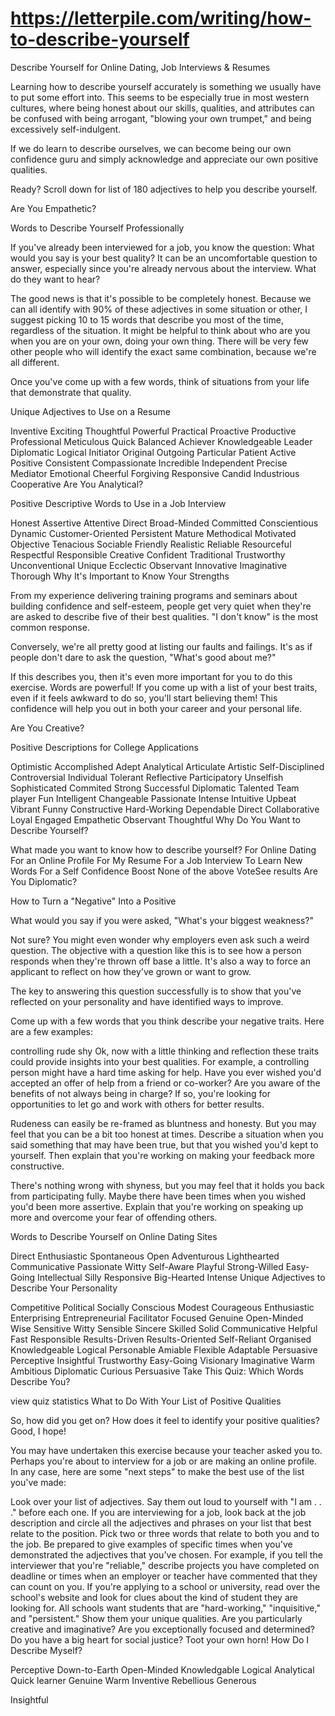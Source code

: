 # https://letterpile.com/writing/how-to-describe-yourself

Describe Yourself for Online Dating, Job Interviews & Resumes

Learning how to describe yourself accurately is something we usually have to put some effort into. This seems to be especially true in most western cultures, where being honest about our skills, qualities, and attributes can be confused with being arrogant, "blowing your own trumpet," and being excessively self-indulgent.

If we do learn to describe ourselves, we can become being our own confidence guru and simply acknowledge and appreciate our own positive qualities.

Ready? Scroll down for list of 180 adjectives to help you describe yourself.

Are You Empathetic?


Words to Describe Yourself Professionally

If you've already been interviewed for a job, you know the question: What would you say is your best quality? It can be an uncomfortable question to answer, especially since you're already nervous about the interview. What do they want to hear?

The good news is that it's possible to be completely honest. Because we can all identify with 90% of these adjectives in some situation or other, I suggest picking 10 to 15 words that describe you most of the time, regardless of the situation. It might be helpful to think about who are you when you are on your own, doing your own thing. There will be very few other people who will identify the exact same combination, because we're all different.

Once you've come up with a few words, think of situations from your life that demonstrate that quality.

Unique Adjectives to Use on a Resume

 
 
 
Inventive
Exciting
Thoughtful
Powerful
Practical
Proactive
Productive
Professional
Meticulous
Quick
Balanced
Achiever
Knowledgeable
Leader
Diplomatic
Logical
Initiator
Original
Outgoing
Particular
Patient
Active
Positive
Consistent
Compassionate
Incredible
Independent
Precise
Mediator
Emotional
Cheerful
Forgiving
Responsive
Candid
Industrious
Cooperative
Are You Analytical?


Positive Descriptive Words to Use in a Job Interview

 
 
 
Honest
Assertive
Attentive
Direct
Broad-Minded
Committed
Conscientious
Dynamic
Customer-Oriented
Persistent
Mature
Methodical
Motivated
Objective
Tenacious
Sociable
Friendly
Realistic
Reliable
Resourceful
Respectful
Responsible
Creative
Confident
Traditional
Trustworthy
Unconventional
Unique
Ecclectic
Observant
Innovative
Imaginative
Thorough
Why It's Important to Know Your Strengths

From my experience delivering training programs and seminars about building confidence and self-esteem, people get very quiet when they're are asked to describe five of their best qualities. "I don't know" is the most common response.

Conversely, we're all pretty good at listing our faults and failings. It's as if people don't dare to ask the question, "What's good about me?"

If this describes you, then it's even more important for you to do this exercise. Words are powerful! If you come up with a list of your best traits, even if it feels awkward to do so, you'll start believing them! This confidence will help you out in both your career and your personal life.

Are You Creative?


Positive Descriptions for College Applications

 
 
 
Optimistic
Accomplished
Adept
Analytical
Articulate
Artistic
Self-Disciplined
Controversial
Individual
Tolerant
Reflective
Participatory
Unselfish
Sophisticated
Commited
Strong
Successful
Diplomatic
Talented
Team player
Fun
Intelligent
Changeable
Passionate
Intense
Intuitive
Upbeat
Vibrant
Funny
Constructive
Hard-Working
Dependable
Direct
Collaborative
Loyal
Engaged
Empathetic
Observant
Thoughtful
Why Do You Want to Describe Yourself?

What made you want to know how to describe yourself?
For Online Dating
For an Online Profile
For My Resume
For a Job Interview
To Learn New Words
For a Self Confidence Boost
None of the above
VoteSee results
Are You Diplomatic?


How to Turn a "Negative" Into a Positive

What would you say if you were asked, "What's your biggest weakness?"

Not sure? You might even wonder why employers even ask such a weird question. The objective with a question like this is to see how a person responds when they're thrown off base a little. It's also a way to force an applicant to reflect on how they've grown or want to grow.

The key to answering this question successfully is to show that you've reflected on your personality and have identified ways to improve.

Come up with a few words that you think describe your negative traits. Here are a few examples:

controlling
rude
shy
Ok, now with a little thinking and reflection these traits could provide insights into your best qualities. For example, a controlling person might have a hard time asking for help. Have you ever wished you'd accepted an offer of help from a friend or co-worker? Are you aware of the benefits of not always being in charge? If so, you're looking for opportunities to let go and work with others for better results.

Rudeness can easily be re-framed as bluntness and honesty. But you may feel that you can be a bit too honest at times. Describe a situation when you said something that may have been true, but that you wished you'd kept to yourself. Then explain that you're working on making your feedback more constructive.

There's nothing wrong with shyness, but you may feel that it holds you back from participating fully. Maybe there have been times when you wished you'd been more assertive. Explain that you're working on speaking up more and overcome your fear of offending others.

Words to Describe Yourself on Online Dating Sites

 
 
 
Direct
Enthusiastic
Spontaneous
Open
Adventurous
Lighthearted
Communicative
Passionate
Witty
Self-Aware
Playful
Strong-Willed
Easy-Going
Intellectual
Silly
Responsive
Big-Hearted
Intense
Unique Adjectives to Describe Your Personality

 
 
 
Competitive
Political
Socially Conscious
Modest
Courageous
Enthusiastic
Enterprising
Entrepreneurial
Facilitator
Focused
Genuine
Open-Minded
Wise
Sensitive
Witty
Sensible
Sincere
Skilled
Solid
Communicative
Helpful
Fast
Responsible
Results-Driven
Results-Oriented
Self-Reliant
Organised
Knowledgeable
Logical
Personable
Amiable
Flexible
Adaptable
Persuasive
Perceptive
Insightful
Trustworthy
Easy-Going
Visionary
Imaginative
Warm
Ambitious
Diplomatic
Curious
Persuasive
Take This Quiz: Which Words Describe You?

view quiz statistics
What to Do With Your List of Positive Qualities

So, how did you get on? How does it feel to identify your positive qualities? Good, I hope!

You may have undertaken this exercise because your teacher asked you to. Perhaps you're about to interview for a job or are making an online profile. In any case, here are some "next steps" to make the best use of the list you've made:

Look over your list of adjectives. Say them out loud to yourself with "I am . . ." before each one.
If you are interviewing for a job, look back at the job description and circle all the adjectives and phrases on your list that best relate to the position. Pick two or three words that relate to both you and to the job.
Be prepared to give examples of specific times when you've demonstrated the adjectives that you've chosen. For example, if you tell the interviewer that you're "reliable," describe projects you have completed on deadline or times when an employer or teacher have commented that they can count on you.
If you're applying to a school or university, read over the school's website and look for clues about the kind of student they are looking for. All schools want students that are "hard-working," "inquisitive," and "persistent." Show them your unique qualities. Are you particularly creative and imaginative? Are you exceptionally focused and determined? Do you have a big heart for social justice? Toot your own horn!
How Do I Describe Myself?

 
 
 
Perceptive
Down-to-Earth
Open-Minded
Knowledgable
Logical
Analytical
Quick learner
Genuine
Warm
Inventive
Rebellious
Generous
 
Insightful
